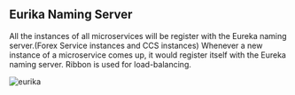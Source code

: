 ## Eurika Naming Server
 All the instances of all microservices will be register with the Eureka naming server.(Forex Service
  instances and CCS instances)
 Whenever a new instance of a microservice comes up, it would register itself with the Eureka naming server. 
 Ribbon is used for load-balancing.
 
 ![eurika](https://user-images.githubusercontent.com/33734675/87431629-97a12f00-c5ef-11ea-8bad-62bfa7289f0e.png)

